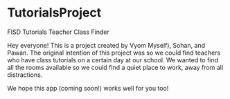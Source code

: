 # TutorialsProject
FISD Tutorials Teacher Class Finder

Hey everyone! This is a project created by Vyom Myself), Sohan, and Pawan. 
The original intention of this project was so we could find teachers who have class tutorials on a certain day at our school. 
We wanted to find all the rooms available so we could find a quiet place to work, away from all distractions. 

We hope this app (coming soon!) works well for you too! 
